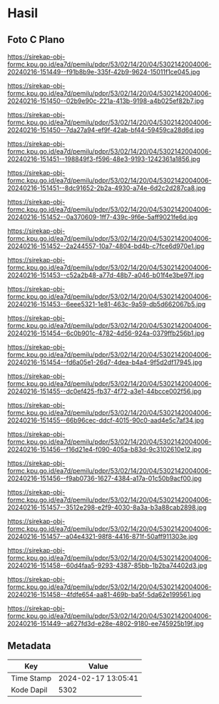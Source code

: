 # Hasil

## Foto C Plano

https://sirekap-obj-formc.kpu.go.id/ea7d/pemilu/pdpr/53/02/14/20/04/5302142004006-20240216-151449--f91b8b9e-335f-42b9-9624-15011f1ce045.jpg

https://sirekap-obj-formc.kpu.go.id/ea7d/pemilu/pdpr/53/02/14/20/04/5302142004006-20240216-151450--02b9e90c-221a-413b-9198-a4b025ef82b7.jpg

https://sirekap-obj-formc.kpu.go.id/ea7d/pemilu/pdpr/53/02/14/20/04/5302142004006-20240216-151450--7da27a94-ef9f-42ab-bf44-59459ca28d6d.jpg

https://sirekap-obj-formc.kpu.go.id/ea7d/pemilu/pdpr/53/02/14/20/04/5302142004006-20240216-151451--198849f3-f596-48e3-9193-1242361a1856.jpg

https://sirekap-obj-formc.kpu.go.id/ea7d/pemilu/pdpr/53/02/14/20/04/5302142004006-20240216-151451--8dc91652-2b2a-4930-a74e-6d2c2d287ca8.jpg

https://sirekap-obj-formc.kpu.go.id/ea7d/pemilu/pdpr/53/02/14/20/04/5302142004006-20240216-151452--0a370609-1ff7-439c-9f6e-5aff9021fe6d.jpg

https://sirekap-obj-formc.kpu.go.id/ea7d/pemilu/pdpr/53/02/14/20/04/5302142004006-20240216-151452--2a244557-10a7-4804-bd4b-c7fce6d970e1.jpg

https://sirekap-obj-formc.kpu.go.id/ea7d/pemilu/pdpr/53/02/14/20/04/5302142004006-20240216-151453--c52a2b48-a77d-48b7-a046-b01f4e3be97f.jpg

https://sirekap-obj-formc.kpu.go.id/ea7d/pemilu/pdpr/53/02/14/20/04/5302142004006-20240216-151453--6eee5321-1e81-463c-9a59-db5d662067b5.jpg

https://sirekap-obj-formc.kpu.go.id/ea7d/pemilu/pdpr/53/02/14/20/04/5302142004006-20240216-151454--6c0b901c-4782-4d56-924a-0379ffb256b1.jpg

https://sirekap-obj-formc.kpu.go.id/ea7d/pemilu/pdpr/53/02/14/20/04/5302142004006-20240216-151454--fd6a05e1-26d7-4dea-b4a4-9f5d2df17945.jpg

https://sirekap-obj-formc.kpu.go.id/ea7d/pemilu/pdpr/53/02/14/20/04/5302142004006-20240216-151455--dc0ef425-fb37-4f72-a3e1-44bcce002f56.jpg

https://sirekap-obj-formc.kpu.go.id/ea7d/pemilu/pdpr/53/02/14/20/04/5302142004006-20240216-151455--66b96cec-ddcf-4015-90c0-aad4e5c7af34.jpg

https://sirekap-obj-formc.kpu.go.id/ea7d/pemilu/pdpr/53/02/14/20/04/5302142004006-20240216-151456--f16d21e4-f090-405a-b83d-9c3102610e12.jpg

https://sirekap-obj-formc.kpu.go.id/ea7d/pemilu/pdpr/53/02/14/20/04/5302142004006-20240216-151456--f9ab0736-1627-4384-a17a-01c50b9acf00.jpg

https://sirekap-obj-formc.kpu.go.id/ea7d/pemilu/pdpr/53/02/14/20/04/5302142004006-20240216-151457--3512e298-e2f9-4030-8a3a-b3a88cab2898.jpg

https://sirekap-obj-formc.kpu.go.id/ea7d/pemilu/pdpr/53/02/14/20/04/5302142004006-20240216-151457--a04e4321-98f8-4416-871f-50aff911303e.jpg

https://sirekap-obj-formc.kpu.go.id/ea7d/pemilu/pdpr/53/02/14/20/04/5302142004006-20240216-151458--60d4faa5-9293-4387-85bb-1b2ba74402d3.jpg

https://sirekap-obj-formc.kpu.go.id/ea7d/pemilu/pdpr/53/02/14/20/04/5302142004006-20240216-151458--4fdfe654-aa81-469b-ba5f-5da62e199561.jpg

https://sirekap-obj-formc.kpu.go.id/ea7d/pemilu/pdpr/53/02/14/20/04/5302142004006-20240216-151449--a627fd3d-e28e-4802-9180-ee745925b19f.jpg


## Metadata

| Key        | Value               |
| ---------- | ------------------- |
| Time Stamp | 2024-02-17 13:05:41 |
| Kode Dapil | 5302                |



